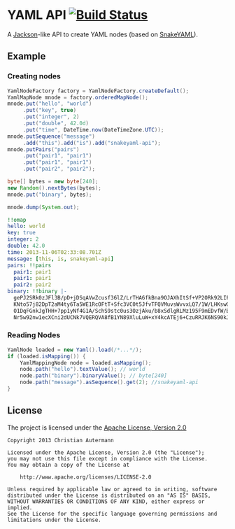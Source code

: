 # YAML API [![Build Status](https://travis-ci.org/autermann/yaml.png?branch=master)](https://travis-ci.org/autermann/yaml)

A [Jackson][jackson]-like API to create YAML nodes (based on [SnakeYAML][snakeyaml]).

## Example

### Creating nodes
```java
YamlNodeFactory factory = YamlNodeFactory.createDefault();
YamlMapNode mnode = factory.orderedMapNode();
mnode.put("hello", "world")
     .put("key", true)
     .put("integer", 2)
     .put("double", 42.0d)
     .put("time", DateTime.now(DateTimeZone.UTC));
mnode.putSequence("message")
     .add("this").add("is").add("snakeyaml-api");
mnode.putPairs("pairs")
     .put("pair1", "pair1")
     .put("pair1", "pair1")
     .put("pair2", "pair2");

byte[] bytes = new byte[240];
new Random().nextBytes(bytes);
mnode.put("binary", bytes);

mnode.dump(System.out);
```

```yaml
!!omap
hello: world
key: true
integer: 2
double: 42.0
time: 2013-11-06T02:33:08.701Z
message: [this, is, snakeyaml-api]
pairs: !!pairs
  pair1: pair1
  pair1: pair1
  pair2: pair2
binary: !!binary |-
  gePJ2SRk0zJFl3B/pD+jDSqAVwZcusf36lZ/LrTHA6fkBna9OJAXhItSf+VP2ORk92LIF2ldTAFFZaUu
  KNto57j82DpT2aM4ty6Ta5WE1RcOFtT+Sfc3VC0t5JfvTFQVMuvsWvvxLQ7/1W/LHKswQbWb7dwsGgYs
  O1DqFGnkJgTHH+7pp1yNf4G1A/SchS9stc0us3OzjAku/b8xSdlgRLMz195F9mEDvfW/BGTvQLjbSSIZ
  Nr5w92nw1ecXCni2dUCNk7VQERQVA8fB1YN89XluLuW+xY4kcATEj6+CzuRRJK6NS90kJ1SmM6/mDOu3
```

### Reading Nodes
```java
YamlNode loaded = new Yaml().load(/*...*/);
if (loaded.isMapping()) {
    YamlMappingNode node = loaded.asMapping();
    node.path("hello").textValue(); // world
    node.path("binary").binaryValue(); // byte[240]
    node.path("message").asSequence().get(2); //snakeyaml-api
}
```

## License
The project is licensed under the [Apache License, Version 2.0][apache]
```
Copyright 2013 Christian Autermann

Licensed under the Apache License, Version 2.0 (the "License");
you may not use this file except in compliance with the License.
You may obtain a copy of the License at

    http://www.apache.org/licenses/LICENSE-2.0

Unless required by applicable law or agreed to in writing, software
distributed under the License is distributed on an "AS IS" BASIS,
WITHOUT WARRANTIES OR CONDITIONS OF ANY KIND, either express or implied.
See the License for the specific language governing permissions and
limitations under the License.
```

[apache]: http://www.apache.org/licenses/LICENSE-2.0 "Apache License, Version 2.0"
[jackson]: http://jackson.codehaus.org/ "Jackson"
[snakeyaml]: https://code.google.com/p/snakeyaml/ "SnakeYAML"
